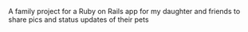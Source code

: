 A family project for a Ruby on Rails app for my daughter and friends to share pics and status updates of their pets
